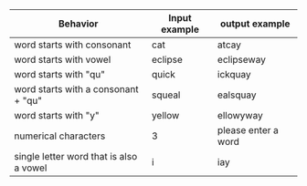 

| Behavior | Input example | output example  |
|---|---|---|
| word starts with consonant | cat  | atcay  |
| word starts with vowel | eclipse | eclipseway |
| word starts with "qu"  | quick  | ickquay |
| word starts with a consonant + "qu"  | squeal | ealsquay  |
| word starts with "y" | yellow | ellowyway |
| numerical characters|3|please enter a word|
|single letter word that is also a vowel|i|iay|
